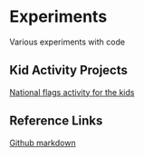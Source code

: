 Experiments
===========

Various experiments with code


Kid Activity Projects
---------------------

[National flags activity for the kids](/Experiments/nationalFlags/reactjs/)


Reference Links
---------------
[Github markdown](https://github.com/adam-p/markdown-here/wiki/Markdown-Cheatsheet)
